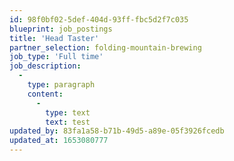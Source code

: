 ```yaml
---
id: 98f0bf02-5def-404d-93ff-fbc5d2f7c035
blueprint: job_postings
title: 'Head Taster'
partner_selection: folding-mountain-brewing
job_type: 'Full time'
job_description:
  -
    type: paragraph
    content:
      -
        type: text
        text: test
updated_by: 83fa1a58-b71b-49d5-a89e-05f3926fcedb
updated_at: 1653080777
---
```

